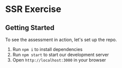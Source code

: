 # SSR Exercise

## Getting Started

To see the assessment in action, let's set up the repo.

1. Run `npm i` to install dependencies
2. Run `npm start` to start our development server
3. Open `http://localhost:3000` in your browser
